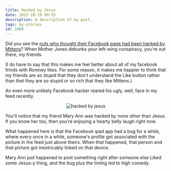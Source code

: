 ```yaml
---
title: Hacked by Jesus
date: 2012-10-19 09:35
description: A description of my post.
tags: my-stories
id: 1468
---
```

Did you see the <a href="http://www.motherjones.com/mojo/2012/10/mitt-romney-fraudulent-facebook-likes">nuts who thought their Facebook page had been hacked by Mittens</a>?  When Mother Jones debunks your left-wing conspiracy, you're out there, my friends.

(I do have to say that this makes me feel better about all of my facebook frinds with Romney likes.  For some reason, it makes me happier to think that my friends are so stupid that they don't understand the Like button rather than that they are so stupid or so rich that they like Mittens.)

An even more unlikely Facebook hacker reared his ugly, well, face in my feed recently.
<p style="margin-left: auto; margin-right: auto; text-align: center;"><img alt="hacked by jesus" src="/img/hackedbyjesus.jpg" /></p>

You'll notice that my friend Mary Ann was hacked by none other than Jesus.  If you know her too, then you're enjoying a hearty belly laugh right now.

What happened here is that the Facebook ipad app had a bug for a while, where every once in a while, someone's profile got associated with the picture in the feed just above theirs.  When that happened, that person and that picture got inextricably linked on that device.

Mary Ann just happened to post something right after someone else Liked some Jesus-y thing, and the bug plus the timing led to high comedy.